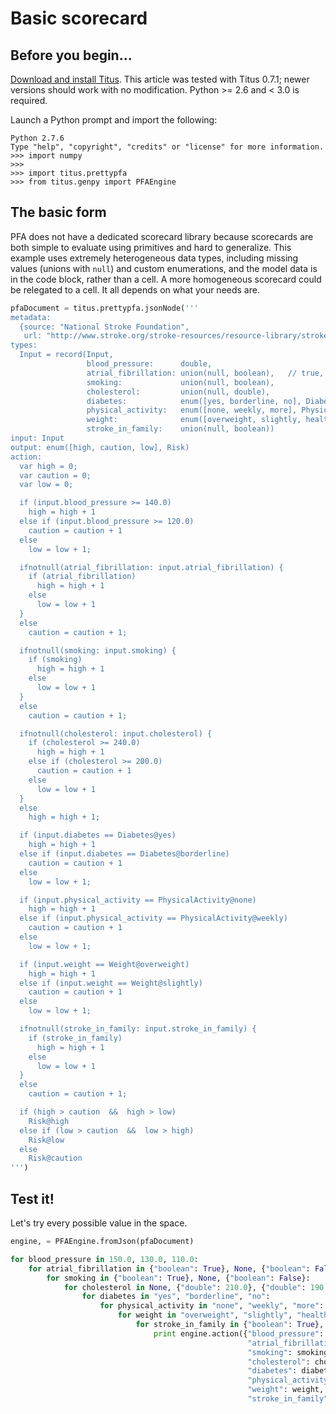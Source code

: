 # Basic scorecard

## Before you begin...

[Download and install Titus](Installation#case-4-you-want-to-install-titus-in-python).  This article was tested with Titus 0.7.1; newer versions should work with no modification.  Python >= 2.6 and < 3.0 is required.

Launch a Python prompt and import the following:

    Python 2.7.6
    Type "help", "copyright", "credits" or "license" for more information.
    >>> import numpy
    >>> 
    >>> import titus.prettypfa
    >>> from titus.genpy import PFAEngine

## The basic form

PFA does not have a dedicated scorecard library because scorecards are both simple to evaluate using primitives and hard to generalize. This example uses extremely heterogeneous data types, including missing values (unions with `null`) and custom enumerations, and the model data is in the code block, rather than a cell. A more homogeneous scorecard could be relegated to a cell. It all depends on what your needs are.

```python
pfaDocument = titus.prettypfa.jsonNode('''
metadata:
  {source: "National Stroke Foundation",
   url: "http://www.stroke.org/stroke-resources/resource-library/stroke-risk-scorecard"}
types:
  Input = record(Input,
                 blood_pressure:      double,
                 atrial_fibrillation: union(null, boolean),   // true, false, or null (unknown)
                 smoking:             union(null, boolean),
                 cholesterol:         union(null, double),
                 diabetes:            enum([yes, borderline, no], Diabetes),
                 physical_activity:   enum([none, weekly, more], PhysicalActivity),
                 weight:              enum([overweight, slightly, healthy], Weight),
                 stroke_in_family:    union(null, boolean))
input: Input
output: enum([high, caution, low], Risk)
action:
  var high = 0;
  var caution = 0;
  var low = 0;

  if (input.blood_pressure >= 140.0)
    high = high + 1
  else if (input.blood_pressure >= 120.0)
    caution = caution + 1
  else
    low = low + 1;

  ifnotnull(atrial_fibrillation: input.atrial_fibrillation) {
    if (atrial_fibrillation)
      high = high + 1
    else
      low = low + 1
  }
  else
    caution = caution + 1;

  ifnotnull(smoking: input.smoking) {
    if (smoking)
      high = high + 1
    else
      low = low + 1
  }
  else
    caution = caution + 1;

  ifnotnull(cholesterol: input.cholesterol) {
    if (cholesterol >= 240.0)
      high = high + 1
    else if (cholesterol >= 200.0)
      caution = caution + 1
    else
      low = low + 1
  }
  else
    high = high + 1;

  if (input.diabetes == Diabetes@yes)
    high = high + 1
  else if (input.diabetes == Diabetes@borderline)
    caution = caution + 1
  else
    low = low + 1;

  if (input.physical_activity == PhysicalActivity@none)
    high = high + 1
  else if (input.physical_activity == PhysicalActivity@weekly)
    caution = caution + 1
  else
    low = low + 1;

  if (input.weight == Weight@overweight)
    high = high + 1
  else if (input.weight == Weight@slightly)
    caution = caution + 1
  else
    low = low + 1;

  ifnotnull(stroke_in_family: input.stroke_in_family) {
    if (stroke_in_family)
      high = high + 1
    else
      low = low + 1
  }
  else
    caution = caution + 1;

  if (high > caution  &&  high > low)
    Risk@high
  else if (low > caution  &&  low > high)
    Risk@low
  else
    Risk@caution
''')
```

## Test it!

Let's try every possible value in the space.

```python
engine, = PFAEngine.fromJson(pfaDocument)

for blood_pressure in 150.0, 130.0, 110.0:
    for atrial_fibrillation in {"boolean": True}, None, {"boolean": False}:
        for smoking in {"boolean": True}, None, {"boolean": False}:
            for cholesterol in None, {"double": 210.0}, {"double": 190.0}:
                for diabetes in "yes", "borderline", "no":
                    for physical_activity in "none", "weekly", "more":
                        for weight in "overweight", "slightly", "healthy":
                            for stroke_in_family in {"boolean": True}, None, {"boolean": False}:
                                print engine.action({"blood_pressure": blood_pressure,
                                                     "atrial_fibrillation": atrial_fibrillation,
                                                     "smoking": smoking,
                                                     "cholesterol": cholesterol,
                                                     "diabetes": diabetes,
                                                     "physical_activity": physical_activity,
                                                     "weight": weight,
                                                     "stroke_in_family": stroke_in_family})
```

